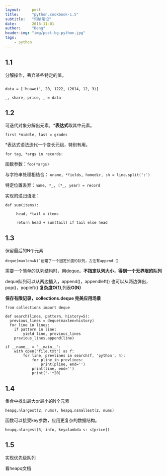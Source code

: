 ```yaml
---
layout:     post
title:      "python.cookbook-1.5"
subtitle:   "归纳笔记"
date:       2016-11-01
author:     "Deng"
header-img: "img/post-bg-python.jpg"
tags:
    - python
---
```




## 1.1 ##

分解操作，丢弃某些特定的值。

```

data = ['huawei', 20, 1222, (2014, 12, 3)]

_, share, price, _ = data

```

		
## 1.2 ##

可迭代对象分解出元素，***表达式**取其中元素。

    first *middle, last = grades

*表达式语法迭代一个变长元组，特别有用。

    for tag, *args in records:

函数参数：`foo(*args)`

与字符串处理相结合：
    `uname, *fields, homedir, sh = line.split(':')`

特定位置丢弃：`name, *_, (*_, year) = record`

实现的递归语法：
    
```
def sum(items):

	 head, *tail = items

	 return head + sum(tail) if tail else head
```


## 1.3 ##

保留最后的N个元素

    deque(maxlen=N)`创建了一个固定长度的队列，方法有append（）

需要一个简单的队列结构时，用deque。**不指定队列大小，得到一个无界限的队列**

deque队列可以从两边插入，append()，appendleft() 也可以从两边弹出，pop()，popleft()  **复杂度O(1)**,列表**O(N)**
 

**保存有限记录，collections.deque 完美应用场景**

```
from collections import deque

def search(lines, pattern, history=5):
  previous_lines = deque(maxlen=history)
  for line in lines:
    if pattern in line:
		yield line, previous_lines
	previous_lines.append(line)

if __name__ = '__main__':
	with open('file.txt') as f:
		for line, prevlines in search(f, 'python', 4):
			for pline in prevlines:
				print(pline, end='')
			print(line, end='')
			print('-'*20)

```
  
## 1.4 ##

集合中找出最大or最小的N个元素

    heapq.nlargest(2, nums), heapq.nsmallest(2, nums)

函数可以接受key参数，应用更复杂的数据结构。

    heapq.nlargest(3, info, key=lambda s: s[price])

## 1.5 ##

实现优先级队列

看heapq文档